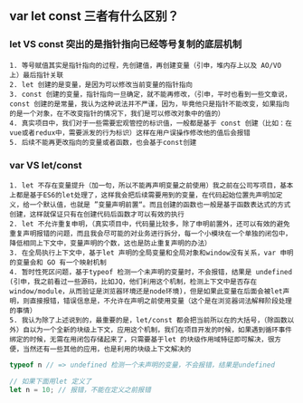 ##   var let const 三者有什么区别？

  ### let VS const 突出的是指针指向已经等号复制的底层机制

    1. 等号赋值其实是指针指向的过程，先创建值，再创建变量（引申，堆内存上以及 AO/VO 上）最后指针关联
    2. let 创建的是变量，是因为可以修改当前变量的指针指向
    3. const 创建的变量，指针指向一旦确定，就不能再修改，（引申，平时也看到一些文章说，const 创建的是常量，我认为这种说法并不严谨，因为，毕竟他只是指针不能改变，如果指向的是一个对象，在不改变指针的情况下，我们是可以修改对象中的值的）
    4. 真实项目中，我们对于一些需要宏观管控的标识值，一般都是基于 const 创建（比如：在vue或者redux中，需要派发的行为标识）这样在用户误操作修改他的值后会报错
    5. 后续不能再更改指向的变量或者函数，也会基于const创建

  ### var VS let/const

    1. let 不存在变量提升（加一句，所以不能再声明变量之前使用）我之前在公司写项目，基本上都是基于ES6的let处理了，这样我会把后续需要用到的变量，在代码起始位置先声明加定义，给一个默认值，也就是 ”变量声明前置“。而且创建的函数也一般是基于函数表达式的方式创建，这样就保证只有在创建代码后函数才可以有效的执行
    2. let 不允许重复申明，（真实项目中，代码量比较多，除了申明前置外，还可以有效的避免重复声明报错的问题，而且我会尽可能的对业务进行拆分，每一个小模块在一个单独的闭包中，降低相同上下文中，变量声明的个数，这也是防止重复声明的办法）
    3. 在全局执行上下文中，基于let 声明的全局变量和全局对象和window没有关系，var 申明的变量会和 GO 有一个映射机制
    4. 暂时性死区问题，基于typeof 检测一个未声明的变量时，不会报错，结果是 undefined (引申，我之前看过一些源码，比如JQ，他们利用这个机制，检测上下文中是否存在window/module，从而验证是浏览器环境还是node环境)，但是如果此变量在后面会被let声明，则直接报错，错误信息是，不允许在声明之前使用变量（这个是在浏览器词法解释阶段处理的事情）
    5. 我认为除了上述说到的，最重要的是，let/const 都会把当前所以在的大括号，（除函数以外）自以为一个全新的块级上下文，应用这个机制，我们在项目开发的时候，如果遇到循环事件绑定的时候，无需在用闭包存储起来了，只需要基于let 的块级作用域特征即可解决，很方便，当然还有一些其他的应用，也是利用的块级上下文解决的


```js
typeof n // => undefined 检测一个未声明的变量，不会报错，结果是undefined

// 如果下面用let 定义了
let n = 10; // 报错，不能在定义之前报错
```